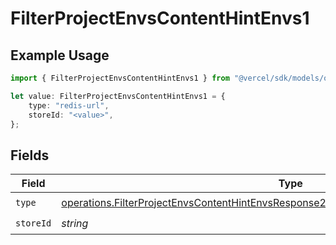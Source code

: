 # FilterProjectEnvsContentHintEnvs1

## Example Usage

```typescript
import { FilterProjectEnvsContentHintEnvs1 } from "@vercel/sdk/models/operations";

let value: FilterProjectEnvsContentHintEnvs1 = {
    type: "redis-url",
    storeId: "<value>",
};
```

## Fields

| Field                                                                                                                                                                                            | Type                                                                                                                                                                                             | Required                                                                                                                                                                                         | Description                                                                                                                                                                                      |
| ------------------------------------------------------------------------------------------------------------------------------------------------------------------------------------------------ | ------------------------------------------------------------------------------------------------------------------------------------------------------------------------------------------------ | ------------------------------------------------------------------------------------------------------------------------------------------------------------------------------------------------ | ------------------------------------------------------------------------------------------------------------------------------------------------------------------------------------------------ |
| `type`                                                                                                                                                                                           | [operations.FilterProjectEnvsContentHintEnvsResponse200ApplicationJSONResponseBody2Type](../../models/operations/filterprojectenvscontenthintenvsresponse200applicationjsonresponsebody2type.md) | :heavy_check_mark:                                                                                                                                                                               | N/A                                                                                                                                                                                              |
| `storeId`                                                                                                                                                                                        | *string*                                                                                                                                                                                         | :heavy_check_mark:                                                                                                                                                                               | N/A                                                                                                                                                                                              |
